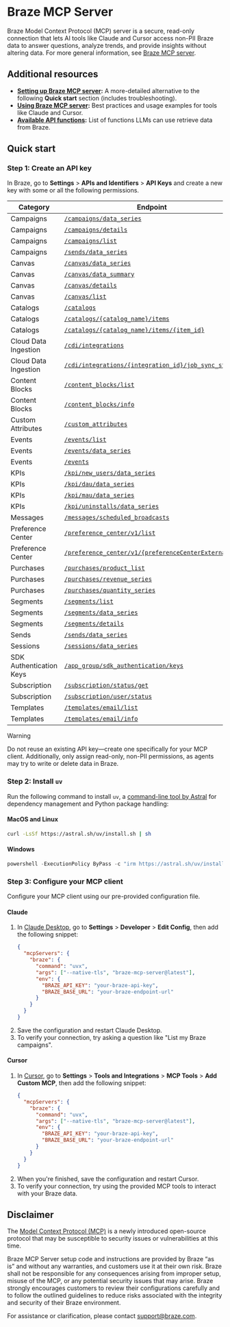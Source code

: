 # Braze MCP Server

Braze Model Context Protocol (MCP) server is a secure, read-only connection that lets AI tools like Claude and Cursor access non-PII Braze data to answer questions, analyze trends, and provide insights without altering data. For more general information, see [Braze MCP server](https://www.braze.com/docs/mcp/).

## Additional resources

- **[Setting up Braze MCP server](https://www.braze.com/docs/user_guide/brazeai/mcp_server/setup/):** A more-detailed alternative to the following **Quick start** section (includes troubleshooting).
- **[Using Braze MCP server](https://www.braze.com/docs/user_guide/brazeai/mcp_server/usage/):** Best practices and usage examples for tools like Claude and Cursor.
- **[Available API functions](https://www.braze.com/docs/user_guide/brazeai/mcp_server/available_api_functions/):** List of functions LLMs can use retrieve data from Braze.

## Quick start

### Step 1: Create an API key

In Braze, go to **Settings** > **APIs and Identifiers** > **API Keys** and create a new key with some or all the following permissions.

| Category | Endpoint | Required Permission |
|----------|----------|---------------------|
| Campaigns | [`/campaigns/data_series`](https://www.braze.com/docs/api/endpoints/export/campaigns/get_campaign_analytics) | `campaigns.data_series` |
| Campaigns | [`/campaigns/details`](https://www.braze.com/docs/api/endpoints/export/campaigns/get_campaign_details) | `campaigns.details` |
| Campaigns | [`/campaigns/list`](https://www.braze.com/docs/api/endpoints/export/campaigns/get_campaigns) | `campaigns.list` |
| Campaigns | [`/sends/data_series`](https://www.braze.com/docs/api/endpoints/export/campaigns/get_send_analytics) | `sends.data_series` |
| Canvas | [`/canvas/data_series`](https://www.braze.com/docs/api/endpoints/export/canvas/get_canvas_analytics) | `canvas.data_series` |
| Canvas | [`/canvas/data_summary`](https://www.braze.com/docs/api/endpoints/export/canvas/get_canvas_analytics_summary) | `canvas.data_summary` |
| Canvas | [`/canvas/details`](https://www.braze.com/docs/api/endpoints/export/canvas/get_canvas_details) | `canvas.details` |
| Canvas | [`/canvas/list`](https://www.braze.com/docs/api/endpoints/export/canvas/get_canvases) | `canvas.list` |
| Catalogs | [`/catalogs`](https://www.braze.com/docs/api/endpoints/catalogs/catalog_management/synchronous/get_list_catalogs) | `catalogs.get` |
| Catalogs | [`/catalogs/{catalog_name}/items`](https://www.braze.com/docs/api/endpoints/catalogs/catalog_items/synchronous/get_catalog_items_details_bulk) | `catalogs.get_items` |
| Catalogs | [`/catalogs/{catalog_name}/items/{item_id}`](https://www.braze.com/docs/api/endpoints/catalogs/catalog_items/synchronous/get_catalog_item_details) | `catalogs.get_item` |
| Cloud Data Ingestion | [`/cdi/integrations`](https://www.braze.com/docs/api/endpoints/cdi/get_integration_list) | `cdi.integration_list` |
| Cloud Data Ingestion | [`/cdi/integrations/{integration_id}/job_sync_status`](https://www.braze.com/docs/api/endpoints/cdi/get_job_sync_status) | `cdi.integration_job_status` |
| Content Blocks | [`/content_blocks/list`](https://www.braze.com/docs/api/endpoints/templates/content_blocks_templates/get_list_email_content_blocks) | `content_blocks.list` |
| Content Blocks | [`/content_blocks/info`](https://www.braze.com/docs/api/endpoints/templates/content_blocks_templates/get_see_email_content_blocks_information) | `content_blocks.info` |
| Custom Attributes | [`/custom_attributes`](https://www.braze.com/docs/api/endpoints/export/custom_attributes/get_custom_attributes) | `custom_attributes.get` |
| Events | [`/events/list`](https://www.braze.com/docs/api/endpoints/export/custom_events/get_custom_events) | `events.list` |
| Events | [`/events/data_series`](https://www.braze.com/docs/api/endpoints/export/custom_events/get_custom_events_analytics) | `events.data_series` |
| Events | [`/events`](https://www.braze.com/docs/api/endpoints/export/custom_events/get_custom_events_data) | `events.get` |
| KPIs | [`/kpi/new_users/data_series`](https://www.braze.com/docs/api/endpoints/export/kpi/get_kpi_daily_new_users_date) | `kpi.new_users.data_series` |
| KPIs | [`/kpi/dau/data_series`](https://www.braze.com/docs/api/endpoints/export/kpi/get_kpi_dau_date) | `kpi.dau.data_series` |
| KPIs | [`/kpi/mau/data_series`](https://www.braze.com/docs/api/endpoints/export/kpi/get_kpi_mau_30_days) | `kpi.mau.data_series` |
| KPIs | [`/kpi/uninstalls/data_series`](https://www.braze.com/docs/api/endpoints/export/kpi/get_kpi_uninstalls_date) | `kpi.uninstalls.data_series` |
| Messages | [`/messages/scheduled_broadcasts`](https://www.braze.com/docs/api/endpoints/messaging/schedule_messages/get_messages_scheduled) | `messages.schedule_broadcasts` |
| Preference Center | [`/preference_center/v1/list`](https://www.braze.com/docs/api/endpoints/preference_center/get_list_preference_center) | `preference_center.list` |
| Preference Center | [`/preference_center/v1/{preferenceCenterExternalID}`](https://www.braze.com/docs/api/endpoints/preference_center/get_view_details_preference_center) | `preference_center.get` |
| Purchases | [`/purchases/product_list`](https://www.braze.com/docs/api/endpoints/export/purchases/get_list_product_id) | `purchases.product_list` |
| Purchases | [`/purchases/revenue_series`](https://www.braze.com/docs/api/endpoints/export/purchases/get_revenue_series) | `purchases.revenue_series` |
| Purchases | [`/purchases/quantity_series`](https://www.braze.com/docs/api/endpoints/export/purchases/get_number_of_purchases) | `purchases.quantity_series` |
| Segments | [`/segments/list`](https://www.braze.com/docs/api/endpoints/export/segments/get_segment) | `segments.list` |
| Segments | [`/segments/data_series`](https://www.braze.com/docs/api/endpoints/export/segments/get_segment_analytics) | `segments.data_series` |
| Segments | [`/segments/details`](https://www.braze.com/docs/api/endpoints/export/segments/get_segment_details) | `segments.details` |
| Sends | [`/sends/data_series`](https://www.braze.com/docs/api/endpoints/export/campaigns/get_send_analytics) | `sends.data_series` |
| Sessions | [`/sessions/data_series`](https://www.braze.com/docs/api/endpoints/export/sessions/get_sessions_analytics) | `sessions.data_series` |
| SDK Authentication Keys | [`/app_group/sdk_authentication/keys`](https://www.braze.com/docs/api/endpoints/sdk_authentication/get_sdk_authentication_keys) | `sdk_authentication.keys` |
| Subscription | [`/subscription/status/get`](https://www.braze.com/docs/api/endpoints/subscription_groups/get_list_user_subscription_group_status) | `subscription.status.get` |
| Subscription | [`/subscription/user/status`](https://www.braze.com/docs/api/endpoints/subscription_groups/get_list_user_subscription_groups) | `subscription.groups.get` |
| Templates | [`/templates/email/list`](https://www.braze.com/docs/api/endpoints/templates/email_templates/get_list_email_templates) | `templates.email.list` |
| Templates | [`/templates/email/info`](https://www.braze.com/docs/api/endpoints/templates/email_templates/get_see_email_template_information) | `templates.email.info` |

> [!WARNING]
> Do not reuse an existing API key&#8212;create one specifically for your MCP client. Additionally, only assign read-only, non-PII permissions, as agents may try to write or delete data in Braze.

### Step 2: Install `uv`

Run the following command to install `uv`, a [command-line tool by Astral](https://docs.astral.sh/uv/getting-started/installation/) for dependency management and Python package handling:

#### MacOS and Linux

```bash
curl -LsSf https://astral.sh/uv/install.sh | sh
```

#### Windows

```powershell
powershell -ExecutionPolicy ByPass -c "irm https://astral.sh/uv/install.ps1 | iex"
```

### Step 3: Configure your MCP client

Configure your MCP client using our pre-provided configuration file.

#### Claude

1. In [Claude Desktop](https://claude.ai/download), go to **Settings** > **Developer** > **Edit Config**, then add the following snippet:
    ```json
    {
      "mcpServers": {
        "braze": {
          "command": "uvx",
          "args": ["--native-tls", "braze-mcp-server@latest"],
          "env": {
            "BRAZE_API_KEY": "your-braze-api-key",
            "BRAZE_BASE_URL": "your-braze-endpoint-url"
          }
        }
      }
    }
    ```
2. Save the configuration and restart Claude Desktop.
3. To verify your connection, try asking a question like "List my Braze campaigns".

#### Cursor

1. In [Cursor](https://cursor.com/), go to **Settings** > **Tools and Integrations** > **MCP Tools** > **Add Custom MCP**, then add the following snippet:
    ```json
    {
      "mcpServers": {
        "braze": {
          "command": "uvx",
          "args": ["--native-tls", "braze-mcp-server@latest"],
          "env": {
            "BRAZE_API_KEY": "your-braze-api-key",
            "BRAZE_BASE_URL": "your-braze-endpoint-url"
          }
        }
      }
    }
    ```
2. When you're finished, save the configuration and restart Cursor.
3. To verify your connection, try using the provided MCP tools to interact with your Braze data.

## Disclaimer
<!-- Braze Legal must approve any changes to this content. -->

The [Model Context Protocol (MCP)](https://modelcontextprotocol.io/overview) is a newly introduced open-source protocol that may be susceptible to security issues or vulnerabilities at this time.

Braze MCP Server setup code and instructions are provided by Braze “as is” and without any warranties, and customers use it at their own risk. Braze shall not be responsible for any consequences arising from improper setup, misuse of the MCP, or any potential security issues that may arise. Braze strongly encourages customers to review their configurations carefully and to follow the outlined guidelines to reduce risks associated with the integrity and security of their Braze environment.

For assistance or clarification, please contact [support@braze.com](mailto:support@braze.com).
